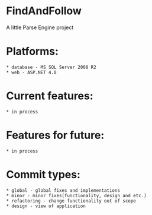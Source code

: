 # FindAndFollow
A little Parse Engine project

Platforms:
=============================================================
	* database - MS SQL Server 2008 R2
	* web - ASP.NET 4.0

Current features:
=============================================================
	* in process
	
Features for future:
=============================================================
	* in process

Commit types:
=============================================================
	* global - global fixes and implementations
	* minor - minor fixes(functionality, design and etc.)
	* refactoring - change functionality out of scope
	* design - view of application
